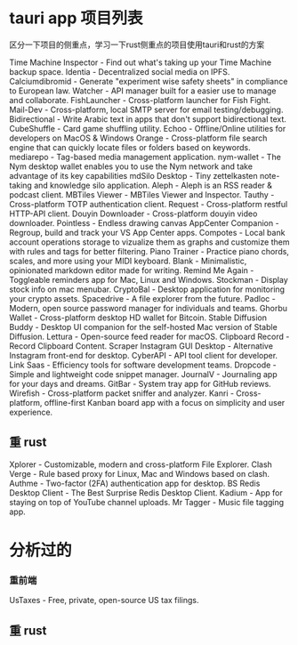 # tauri app 项目列表

区分一下项目的侧重点，学习一下rust侧重点的项目使用tauri和rust的方案

Time Machine Inspector - Find out what's taking up your Time Machine backup space.
Identia - Decentralized social media on IPFS.
Calciumdibromid - Generate "experiment wise safety sheets" in compliance to European law.
Watcher - API manager built for a easier use to manage and collaborate.
FishLauncher - Cross-platform launcher for Fish Fight.
Mail-Dev - Cross-platform, local SMTP server for email testing/debugging.
Bidirectional - Write Arabic text in apps that don't support bidirectional text.
CubeShuffle - Card game shuffling utility.
Echoo - Offline/Online utilities for developers on MacOS & Windows
Orange - Cross-platform file search engine that can quickly locate files or folders based on keywords.
mediarepo - Tag-based media management application.
nym-wallet - The Nym desktop wallet enables you to use the Nym network and take advantage of its key capabilities
mdSilo Desktop - Tiny zettelkasten note-taking and knowledge silo application.
Aleph - Aleph is an RSS reader & podcast client.
MBTiles Viewer - MBTiles Viewer and Inspector.
Tauthy - Cross-platform TOTP authentication client.
Request - Cross-platform restful HTTP-API client.
Douyin Downloader - Cross-platform douyin video downloader.
Pointless - Endless drawing canvas
AppCenter Companion - Regroup, build and track your VS App Center apps.
Compotes - Local bank account operations storage to vizualize them as graphs and customize them with rules and tags for better filtering.
Piano Trainer - Practice piano chords, scales, and more using your MIDI keyboard.
Blank - Minimalistic, opinionated markdown editor made for writing.
Remind Me Again - Toggleable reminders app for Mac, Linux and Windows.
Stockman - Display stock info on mac menubar.
CryptoBal - Desktop application for monitoring your crypto assets.
Spacedrive - A file explorer from the future.
Padloc - Modern, open source password manager for individuals and teams.
Ghorbu Wallet - Cross-platform desktop HD wallet for Bitcoin.
Stable Diffusion Buddy - Desktop UI companion for the self-hosted Mac version of Stable Diffusion.
Lettura - Open-source feed reader for macOS.
Clipboard Record - Record Clipboard Content.
Scraper Instagram GUI Desktop - Alternative Instagram front-end for desktop.
CyberAPI - API tool client for developer.
Link Saas - Efficiency tools for software development teams.
Dropcode - Simple and lightweight code snippet manager.
JournalV - Journaling app for your days and dreams.
GitBar - System tray app for GitHub reviews.
Wirefish - Cross-platform packet sniffer and analyzer.
Kanri - Cross-platform, offline-first Kanban board app with a focus on simplicity and user experience.


## 重 rust

Xplorer - Customizable, modern and cross-platform File Explorer.
Clash Verge - Rule based proxy for Linux, Mac and Windows based on clash.
Authme - Two-factor (2FA) authentication app for desktop.
BS Redis Desktop Client - The Best Surprise Redis Desktop Client.
Kadium - App for staying on top of YouTube channel uploads.
Mr Tagger - Music file tagging app.



# 分析过的

### 重前端

UsTaxes - Free, private, open-source US tax filings.

## 重 rust